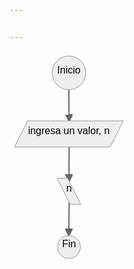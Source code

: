 ```yaml
---


---
```


<pre class=" language-mermaid"><svg id="mermaid-svg-cc33fUplbkZJDTuH" width="100%" xmlns="http://www.w3.org/2000/svg" xmlns:xlink="http://www.w3.org/1999/xlink" height="339.96875" style="max-width: 190.03125px;" viewBox="0 0 190.03125 339.96875"><style>#mermaid-svg-cc33fUplbkZJDTuH{font-family:"trebuchet ms",verdana,arial,sans-serif;font-size:16px;fill:#000000;}#mermaid-svg-cc33fUplbkZJDTuH .error-icon{fill:#552222;}#mermaid-svg-cc33fUplbkZJDTuH .error-text{fill:#552222;stroke:#552222;}#mermaid-svg-cc33fUplbkZJDTuH .edge-thickness-normal{stroke-width:2px;}#mermaid-svg-cc33fUplbkZJDTuH .edge-thickness-thick{stroke-width:3.5px;}#mermaid-svg-cc33fUplbkZJDTuH .edge-pattern-solid{stroke-dasharray:0;}#mermaid-svg-cc33fUplbkZJDTuH .edge-pattern-dashed{stroke-dasharray:3;}#mermaid-svg-cc33fUplbkZJDTuH .edge-pattern-dotted{stroke-dasharray:2;}#mermaid-svg-cc33fUplbkZJDTuH .marker{fill:#666;stroke:#666;}#mermaid-svg-cc33fUplbkZJDTuH .marker.cross{stroke:#666;}#mermaid-svg-cc33fUplbkZJDTuH svg{font-family:"trebuchet ms",verdana,arial,sans-serif;font-size:16px;}#mermaid-svg-cc33fUplbkZJDTuH .label{font-family:"trebuchet ms",verdana,arial,sans-serif;color:#000000;}#mermaid-svg-cc33fUplbkZJDTuH .cluster-label text{fill:#333;}#mermaid-svg-cc33fUplbkZJDTuH .cluster-label span{color:#333;}#mermaid-svg-cc33fUplbkZJDTuH .label text,#mermaid-svg-cc33fUplbkZJDTuH span{fill:#000000;color:#000000;}#mermaid-svg-cc33fUplbkZJDTuH .node rect,#mermaid-svg-cc33fUplbkZJDTuH .node circle,#mermaid-svg-cc33fUplbkZJDTuH .node ellipse,#mermaid-svg-cc33fUplbkZJDTuH .node polygon,#mermaid-svg-cc33fUplbkZJDTuH .node path{fill:#eee;stroke:#999;stroke-width:1px;}#mermaid-svg-cc33fUplbkZJDTuH .node .label{text-align:center;}#mermaid-svg-cc33fUplbkZJDTuH .node.clickable{cursor:pointer;}#mermaid-svg-cc33fUplbkZJDTuH .arrowheadPath{fill:#333333;}#mermaid-svg-cc33fUplbkZJDTuH .edgePath .path{stroke:#666;stroke-width:1.5px;}#mermaid-svg-cc33fUplbkZJDTuH .flowchart-link{stroke:#666;fill:none;}#mermaid-svg-cc33fUplbkZJDTuH .edgeLabel{background-color:white;text-align:center;}#mermaid-svg-cc33fUplbkZJDTuH .edgeLabel rect{opacity:0.5;background-color:white;fill:white;}#mermaid-svg-cc33fUplbkZJDTuH .cluster rect{fill:hsl(210,66.6666666667%,95%);stroke:#26a;stroke-width:1px;}#mermaid-svg-cc33fUplbkZJDTuH .cluster text{fill:#333;}#mermaid-svg-cc33fUplbkZJDTuH .cluster span{color:#333;}#mermaid-svg-cc33fUplbkZJDTuH div.mermaidTooltip{position:absolute;text-align:center;max-width:200px;padding:2px;font-family:"trebuchet ms",verdana,arial,sans-serif;font-size:12px;background:hsl(-160,0%,93.3333333333%);border:1px solid #26a;border-radius:2px;pointer-events:none;z-index:100;}#mermaid-svg-cc33fUplbkZJDTuH:root{--mermaid-font-family:"trebuchet ms",verdana,arial,sans-serif;}#mermaid-svg-cc33fUplbkZJDTuH flowchart-v2{fill:apa;}</style><g transform="translate(0, 0)"><marker id="flowchart-pointEnd" class="marker flowchart" viewBox="0 0 10 10" refX="9" refY="5" markerUnits="userSpaceOnUse" markerWidth="12" markerHeight="12" orient="auto"><path d="M 0 0 L 10 5 L 0 10 z" class="arrowMarkerPath" style="stroke-width: 1; stroke-dasharray: 1, 0;"></path></marker><marker id="flowchart-pointStart" class="marker flowchart" viewBox="0 0 10 10" refX="0" refY="5" markerUnits="userSpaceOnUse" markerWidth="12" markerHeight="12" orient="auto"><path d="M 0 5 L 10 10 L 10 0 z" class="arrowMarkerPath" style="stroke-width: 1; stroke-dasharray: 1, 0;"></path></marker><marker id="flowchart-circleEnd" class="marker flowchart" viewBox="0 0 10 10" refX="11" refY="5" markerUnits="userSpaceOnUse" markerWidth="11" markerHeight="11" orient="auto"><circle cx="5" cy="5" r="5" class="arrowMarkerPath" style="stroke-width: 1; stroke-dasharray: 1, 0;"></circle></marker><marker id="flowchart-circleStart" class="marker flowchart" viewBox="0 0 10 10" refX="-1" refY="5" markerUnits="userSpaceOnUse" markerWidth="11" markerHeight="11" orient="auto"><circle cx="5" cy="5" r="5" class="arrowMarkerPath" style="stroke-width: 1; stroke-dasharray: 1, 0;"></circle></marker><marker id="flowchart-crossEnd" class="marker cross flowchart" viewBox="0 0 11 11" refX="12" refY="5.2" markerUnits="userSpaceOnUse" markerWidth="11" markerHeight="11" orient="auto"><path d="M 1,1 l 9,9 M 10,1 l -9,9" class="arrowMarkerPath" style="stroke-width: 2; stroke-dasharray: 1, 0;"></path></marker><marker id="flowchart-crossStart" class="marker cross flowchart" viewBox="0 0 11 11" refX="-1" refY="5.2" markerUnits="userSpaceOnUse" markerWidth="11" markerHeight="11" orient="auto"><path d="M 1,1 l 9,9 M 10,1 l -9,9" class="arrowMarkerPath" style="stroke-width: 2; stroke-dasharray: 1, 0;"></path></marker><g class="root"><g class="clusters"></g><g class="edgePaths"><path d="M95.015625,61.828125L95.015625,65.99479166666667C95.015625,70.16145833333333,95.015625,78.49479166666667,95.09895833333333,86.91145833333333C95.18229166666667,95.328125,95.34895833333333,103.828125,95.43229166666667,108.078125L95.515625,112.328125" id="L-A-B" class=" edge-thickness-normal edge-pattern-solid flowchart-link LS-A LE-B" style="fill:none;" marker-end="url(#flowchart-pointEnd)"></path><path d="M95.515625,154.046875L95.43229166666667,158.13020833333334C95.34895833333333,162.21354166666666,95.18229166666667,170.38020833333334,95.18229166666667,179.390625C95.18229166666667,188.40104166666666,95.34895833333333,198.25520833333334,95.43229166666667,203.18229166666666L95.515625,208.109375" id="L-B-C" class=" edge-thickness-normal edge-pattern-solid flowchart-link LS-B LE-C" style="fill:none;" marker-end="url(#flowchart-pointEnd)"></path><path d="M95.515625,241.703125L95.43229166666667,246.46354166666666C95.34895833333333,251.22395833333334,95.18229166666667,260.7447916666667,95.09895833333333,269.671875C95.015625,278.5989583333333,95.015625,286.9322916666667,95.015625,291.0989583333333L95.015625,295.265625" id="L-C-D" class=" edge-thickness-normal edge-pattern-solid flowchart-link LS-C LE-D" style="fill:none;" marker-end="url(#flowchart-pointEnd)"></path></g><g class="edgeLabels"><g class="edgeLabel"><g class="label" transform="translate(0, 0)"><foreignObject width="0" height="0"><div xmlns="http://www.w3.org/1999/xhtml" style="display: inline-block; white-space: nowrap;"><span class="edgeLabel"></span></div></foreignObject></g></g><g class="edgeLabel"><g class="label" transform="translate(0, 0)"><foreignObject width="0" height="0"><div xmlns="http://www.w3.org/1999/xhtml" style="display: inline-block; white-space: nowrap;"><span class="edgeLabel"></span></div></foreignObject></g></g><g class="edgeLabel"><g class="label" transform="translate(0, 0)"><foreignObject width="0" height="0"><div xmlns="http://www.w3.org/1999/xhtml" style="display: inline-block; white-space: nowrap;"><span class="edgeLabel"></span></div></foreignObject></g></g></g><g class="nodes"><g class="node default default" id="flowchart-A-1130" transform="translate(95.015625, 34.9140625)"><circle style="" rx="0" ry="0" r="26.9140625" width="53.828125" height="41.71875"></circle><g class="label" style="" transform="translate(-19.4140625, -13.359375)"><foreignObject width="38.828125" height="26.71875"><div xmlns="http://www.w3.org/1999/xhtml" style="display: inline-block; white-space: nowrap;"><span class="nodeLabel">Inicio</span></div></foreignObject></g></g><g class="node default default" id="flowchart-B-1131" transform="translate(95.015625, 132.6875)"><polygon points="-13.90625,0 139.265625,0 160.125,-41.71875 6.953125,-41.71875" class="label-container" transform="translate(-73.109375,20.859375)" style=""></polygon><g class="label" style="" transform="translate(-65.609375, -13.359375)"><foreignObject width="131.21875" height="26.71875"><div xmlns="http://www.w3.org/1999/xhtml" style="display: inline-block; white-space: nowrap;"><span class="nodeLabel">ingresa un valor, n</span></div></foreignObject></g></g><g class="node default default" id="flowchart-C-1132" transform="translate(95.015625, 224.40625)"><polygon points="13.90625,0 30.703125,0 9.84375,-41.71875 -6.953125,-41.71875" class="label-container" transform="translate(-11.875,20.859375)" style=""></polygon><g class="label" style="" transform="translate(-4.375, -13.359375)"><foreignObject width="8.75" height="26.71875"><div xmlns="http://www.w3.org/1999/xhtml" style="display: inline-block; white-space: nowrap;"><span class="nodeLabel">n</span></div></foreignObject></g></g><g class="node default default" id="flowchart-D-1133" transform="translate(95.015625, 313.6171875)"><circle style="" rx="0" ry="0" r="18.3515625" width="36.703125" height="41.71875"></circle><g class="label" style="" transform="translate(-10.8515625, -13.359375)"><foreignObject width="21.703125" height="26.71875"><div xmlns="http://www.w3.org/1999/xhtml" style="display: inline-block; white-space: nowrap;"><span class="nodeLabel">Fin</span></div></foreignObject></g></g></g></g></g></svg></pre>

